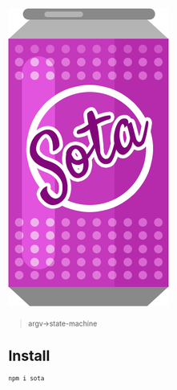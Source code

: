 # ![State of the Arg](assets/sota-logo.png?raw=true&sanitize=true)

> argv->state-machine

# Install

```sh
npm i sota
```
